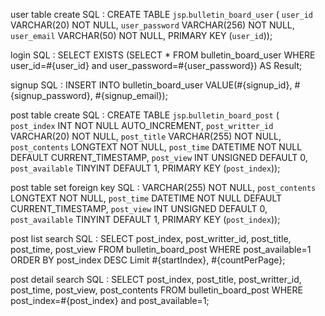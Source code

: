 user table create SQL :
CREATE TABLE `jsp`.`bulletin_board_user` (
  `user_id` VARCHAR(20) NOT NULL,
  `user_password` VARCHAR(256) NOT NULL,
  `user_email` VARCHAR(50) NOT NULL,
  PRIMARY KEY (`user_id`));

login SQL :
SELECT EXISTS (SELECT * FROM bulletin_board_user WHERE user_id=#{user_id} and user_password=#{user_password}) AS Result;

signup SQL :
INSERT INTO bulletin_board_user VALUE(#{signup_id}, #{signup_password}, #{signup_email});

post table create SQL :
CREATE TABLE `jsp`.`bulletin_board_post` (
  `post_index` INT NOT NULL AUTO_INCREMENT,
  `post_writter_id` VARCHAR(20) NOT NULL,
  `post_title` VARCHAR(255) NOT NULL,
  `post_contents` LONGTEXT NOT NULL,
  `post_time` DATETIME NOT NULL DEFAULT CURRENT_TIMESTAMP,
  `post_view` INT UNSIGNED DEFAULT 0,
  `post_available` TINYINT DEFAULT 1,
  PRIMARY KEY (`post_index`));

post table set foreign key SQL :
VARCHAR(255) NOT NULL,
  `post_contents` LONGTEXT NOT NULL,
  `post_time` DATETIME NOT NULL DEFAULT CURRENT_TIMESTAMP,
  `post_view` INT UNSIGNED DEFAULT 0,
  `post_available` TINYINT DEFAULT 1,
  PRIMARY KEY (`post_index`));

post list search SQL :
SELECT post_index, post_writter_id, post_title, post_time, post_view FROM bulletin_board_post WHERE post_available=1 ORDER BY post_index DESC Limit #{startIndex}, #{countPerPage};

post detail search SQL :
SELECT post_index, post_title, post_writter_id, post_time, post_view, post_contents FROM bulletin_board_post WHERE post_index=#{post_index} and post_available=1;
